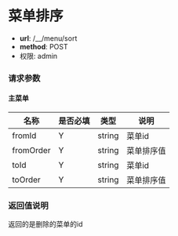 菜单排序
====

- **url**: /__/menu/sort
- **method**: POST
- 权限: admin

### 请求参数

#### 主菜单

|    名称   | 是否必填 |  类型  |    说明    |
|-----------|----------|--------|------------|
| fromId    | Y        | string | 菜单id     |
| fromOrder | Y        | string | 菜单排序值 |
| toId      | Y        | string | 菜单id     |
| toOrder   | Y        | string | 菜单排序值 |

### 返回值说明

返回的是删除的菜单的id
